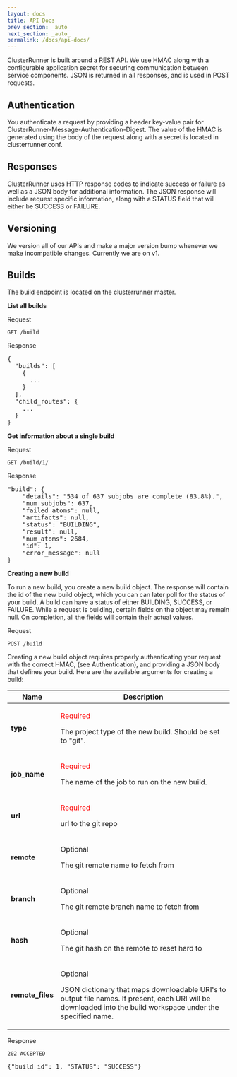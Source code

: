```yaml
---
layout: docs
title: API Docs
prev_section: _auto_
next_section: _auto_
permalink: /docs/api-docs/
---
```


ClusterRunner is built around a REST API. We use HMAC along with a configurable application
secret for securing communication between service components. JSON is returned in all responses,
and is used in POST requests.

Authentication
--------------

You authenticate a request by providing a header key-value pair for
ClusterRunner-Message-Authentication-Digest.  The value of the HMAC is generated using
the body of the request along with a secret is located in clusterrunner.conf.

Responses
---------

ClusterRunner uses HTTP response codes to indicate success or failure as well as a JSON body
for additional information.  The JSON response will include request specific information, along
with a STATUS field that will either be SUCCESS or FAILURE.

Versioning
----------

We version all of our APIs and make a major version bump whenever we make incompatible changes.
Currently we are on v1.


Builds
------

The build endpoint is located on the clusterrunner master.

**List all builds**

Request

<code>GET /build</code>

Response

<pre>
{
  "builds": [
    {
      ...
    }
  ],
  "child_routes": {
    ...
  }
}
</pre>

**Get information about a single build**

Request

<code>GET /build/1/ </code>

Response

<pre>
"build": {
    "details": "534 of 637 subjobs are complete (83.8%).",
    "num_subjobs": 637,
    "failed_atoms": null,
    "artifacts": null,
    "status": "BUILDING",
    "result": null,
    "num_atoms": 2684,
    "id": 1,
    "error_message": null
}
</pre>

**Creating a new build**

To run a new build, you create a new build object.  The response will contain the
id of the new build object, which you can can later poll for the status of your
build.  A build can have a status of either BUILDING, SUCCESS, or FAILURE.
While a request is building, certain fields on the object may remain
null.  On completion, all the fields will contain their actual values.

Request

<code>POST /build</code>

Creating a new build object requires properly authenticating your request with the correct HMAC,
(see Authentication), and providing a JSON body that defines your build.  Here are the available
arguments for creating a build:


<div class="mobile-side-scroller">
<table>
  <thead>
    <tr>
      <th>Name</th>
      <th>Description</th>
    </tr>
  </thead>
  <tbody>
    <tr class="setting">
      <td>
        <p class="name"><strong>type</strong></p>
      </td>
      <td>
        <p style="color:red">Required</p>
        <p>The project type of the new build. Should be set to "git".</p>
      </td>
    </tr>
    <tr class="setting">
      <td>
        <p class="name"><strong>job_name</strong></p>
      </td>
      <td>
        <p style="color:red">Required</p>
        <p>The name of the job to run on the new build.</p>
      </td>
    </tr>
    <tr class="setting">
      <td>
        <p class="name"><strong>url</strong></p>
      </td>
      <td>
        <p style="color:red">Required</p>
        <p>url to the git repo</p>
      </td>
    </tr>
    <tr class="setting">
      <td>
        <p class="name"><strong>remote</strong></p>
      </td>
      <td>
        <p>Optional</p>
        <p>The git remote name to fetch from</p>
      </td>
    </tr>
    <tr class="setting">
      <td>
        <p class="name"><strong>branch</strong></p>
      </td>
      <td>
        <p>Optional</p>
        <p>The git remote branch name to fetch from</p>
      </td>
    </tr>
    <tr class="setting">
      <td>
        <p class="name"><strong>hash</strong></p>
      </td>
      <td>
        <p>Optional</p>
        <p>The git hash on the remote to reset hard to</p>
      </td>
    </tr>
    <tr class="setting">
      <td>
        <p class="name"><strong>remote_files</strong></p>
      </td>
      <td>
        <p>Optional</p>
        <p>JSON dictionary that maps downloadable URI's to output file names.
            If present, each URI will be downloaded into the build workspace under the
            specified name.  </p>
      </td>
    </tr>
  </tbody>
</table>
</div>

Response

<code>202 ACCEPTED</code>

<pre>
{"build_id": 1, "STATUS": "SUCCESS"}
</pre>
